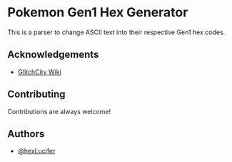 # Pokemon Gen1 Hex Generator

This is a parser to change ASCII text into their respective Gen1 hex codes.
## Acknowledgements

 - [GlitchCity Wiki](https://glitchcity.wiki/)


## Contributing

Contributions are always welcome!



## Authors

- [@hexLucifer](https://www.github.com/hexLucifer)

